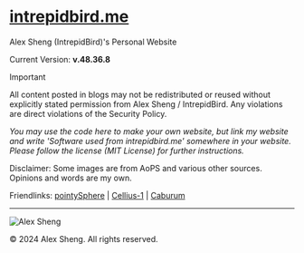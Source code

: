 # [intrepidbird.me](https://intrepidbird.me)

Alex Sheng (IntrepidBird)'s Personal Website

Current Version: **v.48.36.8**

> [!IMPORTANT]  
> All content posted in blogs may not be redistributed or reused without explicitly stated permission from Alex Sheng / IntrepidBird. Any violations are direct violations of the Security Policy.

*You may use the code here to make your own website, but link my website and write 'Software used from intrepidbird.me' somewhere in your website. Please follow the license (MIT License) for further instructions.*

Disclaimer: Some images are from AoPS and various other sources. Opinions and words are my own.

Friendlinks: [pointySphere](https://pointysphere.github.io/) | [Cellius-1](https://cellius-1.github.io/thernel.github.io/) | [Caburum](https://caburum.is-a.dev/)

----------------------------------------------

![Alex Sheng](https://intrepidbird.me/images/intrepidmaths.jpg)

© 2024 Alex Sheng. All rights reserved.
